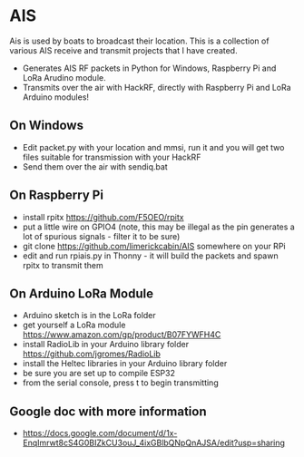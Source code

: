 # AIS
Ais is used by boats to broadcast their location. This is a collection of various AIS receive and transmit projects that I have created. 
- Generates AIS RF packets in Python for Windows, Raspberry Pi and LoRa Arudino module.
- Transmits over the air with HackRF, directly with Raspberry Pi and LoRa Arduino modules!
## On Windows
- Edit packet.py with your location and mmsi, run it and you will get two files suitable for transmission with your HackRF
- Send them over the air with sendiq.bat
## On Raspberry Pi
- install rpitx https://github.com/F5OEO/rpitx
- put a little wire on GPIO4 (note, this may be illegal as the pin generates a lot of spurious signals - filter it to be sure)
- git clone https://github.com/limerickcabin/AIS somewhere on your RPi
- edit and run rpiais.py in Thonny - it will build the packets and spawn rpitx to transmit them
## On Arduino LoRa Module
- Arduino sketch is in the LoRa folder
- get yourself a LoRa module https://www.amazon.com/gp/product/B07FYWFH4C
- install RadioLib in your Arduino library folder https://github.com/jgromes/RadioLib
- install the Heltec libraries in your Arduino library folder
- be sure you are set up to compile ESP32
- from the serial console, press t to begin transmitting
## Google doc with more information
- https://docs.google.com/document/d/1x-EnqImrwt8cS4G0BIZkCU3ouJ_4ixGBlbQNpQnAJSA/edit?usp=sharing
